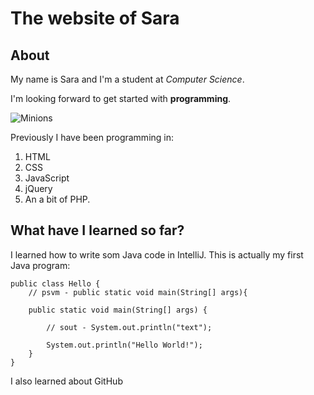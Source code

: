 # The website of Sara

## About
My name is Sara and I'm a student at _Computer Science_.

I'm looking forward to get started with **programming**. 

![Minions](https://media.giphy.com/media/m6OomwWCojfS8/giphy.gif)

Previously I have been programming in:
1. HTML
2. CSS
3. JavaScript
4. jQuery 
5. An a bit of PHP.


## What have I learned so far?

I learned how to write som Java code in IntelliJ. 
This is actually my first Java program:

````
public class Hello {
    // psvm - public static void main(String[] args){
    
    public static void main(String[] args) {
    
        // sout - System.out.println("text");        
   
        System.out.println("Hello World!");
    }    
}
````

I also learned about GitHub 
